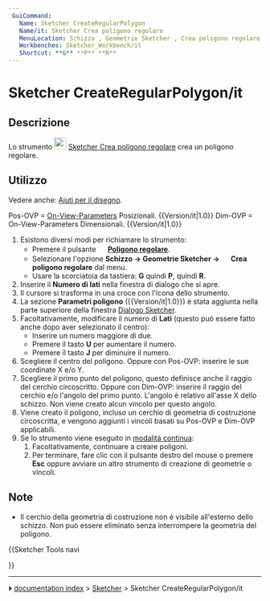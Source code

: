 ```yaml
---
 GuiCommand:
   Name: Sketcher CreateRegularPolygon
   Name/it: Sketcher Crea poligono regolare
   MenuLocation: Schizzo , Geometrie Sketcher , Crea poligono regolare
   Workbenches: Sketcher_Workbench/it
   Shortcut: **G** **P** **R**
---
```


# Sketcher CreateRegularPolygon/it



## Descrizione

Lo strumento <img alt="" src=images/Sketcher_CreateRegularPolygon.svg  style="width:24px;"> [Sketcher Crea poligono regolare](Sketcher_CreateRegularPolygon/it.md) crea un poligono regolare.



## Utilizzo

Vedere anche: [Aiuti per il disegno](Sketcher_Workbench/it#Drawing_aids.md).

Pos-OVP = [On-View-Parameters](Sketcher_Preferences/it#Generale.md) Posizionali. {{Version/it|1.0}}
Dim-OVP = On-View-Parameters Dimensionali. {{Version/it|1.0}}

1.  Esistono diversi modi per richiamare lo strumento:
    -   Premere il pulsante **<img src="images/Sketcher_CreateRegularPolygon.svg" width=16px> [Poligono regolare](Sketcher_CreateRegularPolygon/it.md)**.
    -   Selezionare l\'opzione **Schizzo → Geometrie Sketcher → <img src="images/Sketcher_CreateRegularPolygon.svg" width=16px> Crea poligono regolare** dal menu.
    -   Usare la scorciatoia da tastiera: **G** quindi **P**, quindi **R**.
2.  Inserire il **Numero di lati** nella finestra di dialogo che si apre.
3.  Il cursore si trasforma in una croce con l\'icona dello strumento.
4.  La sezione **Parametri poligono** ({{Version/it|1.0}}) è stata aggiunta nella parte superiore della finestra [Dialogo Sketcher](Sketcher_Dialog/it.md).
5.  Facoltativamente, modificare il numero di **Lati** (questo può essere fatto anche dopo aver selezionato il centro):
    -   Inserire un numero maggiore di due.
    -   Premere il tasto **U** per aumentare il numero.
    -   Premere il tasto **J** per diminuire il numero.
6.  Scegliere il centro del poligono. Oppure con Pos-OVP: inserire le sue coordinate X e/o Y.
7.  Scegliere il primo punto del poligono, questo definisce anche il raggio del cerchio circoscritto. Oppure con Dim-OVP: inserire il raggio del cerchio e/o l\'angolo del primo punto. L\'angolo è relativo all\'asse X dello schizzo. Non viene creato alcun vincolo per questo angolo.
8.  Viene creato il poligono, incluso un cerchio di geometria di costruzione circoscritta, e vengono aggiunti i vincoli basati su Pos-OVP e Dim-OVP applicabili.
9.  Se lo strumento viene eseguito in [modalità continua](Sketcher_Workbench#Continue_modes/it.md):
    1.  Facoltativamente, continuare a creare poligoni.
    2.  Per terminare, fare clic con il pulsante destro del mouse o premere **Esc** oppure avviare un altro strumento di creazione di geometrie o vincoli.



## Note

-   Il cerchio della geometria di costruzione non è visibile all\'esterno dello schizzo. Non può essere eliminato senza interrompere la geometria del poligono.





{{Sketcher Tools navi

}}



---
⏵ [documentation index](../README.md) > [Sketcher](Sketcher_Workbench.md) > Sketcher CreateRegularPolygon/it
